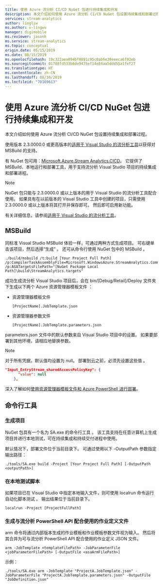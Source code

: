 ```yaml
---
title: 使用 Azure 流分析 CI/CD NuGet 包进行持续集成和开发
description: 本文介绍如何使用 Azure 流分析 CI/CD NuGet 包设置持续集成和部署过程。
services: stream-analytics
author: lingliw
ms.author: v-lingwu
manager: digimobile
ms.reviewer: jasonh
ms.service: stream-analytics
ms.topic: conceptual
origin.date: 05/15/2019
ms.date: 08/15/2019
ms.openlocfilehash: 19c322aea094bf8691c95c0ab6e38eeeca6f92eb
ms.sourcegitcommit: 01788fd533b6de9475ef14e84aa5ddd55a1fef27
ms.translationtype: HT
ms.contentlocale: zh-CN
ms.lasthandoff: 08/30/2019
ms.locfileid: "70169613"
---
```

# <a name="continuously-integrate-and-develop-with-azure-stream-analytics-cicd-nuget-package"></a>使用 Azure 流分析 CI/CD NuGet 包进行持续集成和开发
本文介绍如何使用 Azure 流分析 CI/CD NuGet 包设置持续集成和部署过程。

使用版本 2.3.0000.0 或更高版本的[适用于 Visual Studio 的流分析工具](/stream-analytics/stream-analytics-tools-for-visual-studio)以获得对 MSBuild 的支持。

有 NuGet 包可用：[Microsoft.Azure.Stream Analytics.CICD](https://www.nuget.org/packages/Microsoft.Azure.StreamAnalytics.CICD/)。 它提供了 MSBuild、本地运行和部署工具，用于支持流分析 Visual Studio 项目的持续集成和部署进程。 
> [!NOTE]
> NuGet 包只能与 2.3.0000.0 或以上版本的用于 Visual Studio 的流分析工具配合使用。 如果具有在以前版本的 Visual Studio 工具中创建的项目，只需使用 2.3.0000.0 或以上版本将其打开并保存即可。 然后即可启用新功能。 

有关详细信息，请参阅[适用于 Visual Studio 的流分析工具](/stream-analytics/stream-analytics-tools-for-visual-studio)。

## <a name="msbuild"></a>MSBuild
同标准 Visual Studio MSBuild 体验一样，可通过两种方式生成项目。 可右键单击该项目，然后选择“生成”  。 还可从命令行使用 NuGet 包中的 MSBuild  。
```
./build/msbuild /t:build [Your Project Full Path] /p:CompilerTaskAssemblyFile=Microsoft.WindowsAzure.StreamAnalytics.Common.CompileService.dll  /p:ASATargetsFilePath="[NuGet Package Local Path]\build\StreamAnalytics.targets"
```

成功生成流分析 Visual Studio 项目后，会在 bin/[Debug/Retail]/Deploy 文件夹下生成以下两个 Azure 资源管理器模板文件  ： 

*  资源管理器模板文件

       [ProjectName].JobTemplate.json 

*  资源管理器参数文件

       [ProjectName].JobTemplate.parameters.json   

parameters.json 文件中的默认参数来自 Visual Studio 项目中的设置。 如果要部署到其他环境，请相应地替换参数。

> [!NOTE]
> 对于所有凭据，默认值均设置为 null。 部署到云之前，必须先设置这些值  。

```json
"Input_EntryStream_sharedAccessPolicyKey": {
      "value": null
    },
```
深入了解如何[使用资源管理器模板文件和 Azure PowerShell 进行部署](/azure-resource-manager/resource-group-template-deploy)。 

## <a name="command-line-tool"></a>命令行工具

### <a name="build-the-project"></a>生成项目
NuGet 包具有一个名为 SA.exe 的命令行工具  。 该工具支持在任意计算机上生成项目并进行本地测试，可在持续集成和持续交付进程中使用。 

默认情况下，部署文件位于当前目录下。 可通过使用以下 -OutputPath 参数指定输出路径：

```
./tools/SA.exe build -Project [Your Project Full Path] [-OutputPath <outputPath>] 
```

### <a name="test-the-script-locally"></a>在本地测试脚本

如果项目已在 Visual Studio 中指定本地输入文件，则可使用 localrun 命令运行自动化脚本测试  。 输出结果位于当前目录下。

```
localrun -Project [ProjectFullPath]
```

### <a name="generate-a-job-definition-file-to-use-with-the-stream-analytics-powershell-api"></a>生成与流分析 PowerShell API 配合使用的作业定义文件

 arm 命令将通过内部版本生成的作业模板和作业模板参数文件视为输入。 然后将其合并为可与流分析 PowerShell API 配合使用的作业定义 JSON 文件。

```
arm -JobTemplate <templateFilePath> -JobParameterFile <jobParameterFilePath> [-OutputFile <asaArmFilePath>]
```
示例：
```
./tools/SA.exe arm -JobTemplate "ProjectA.JobTemplate.json" -JobParameterFile "ProjectA.JobTemplate.parameters.json" -OutputFile "JobDefinition.json" 
```
<!--Update_Description: update meta properties, wording update -->